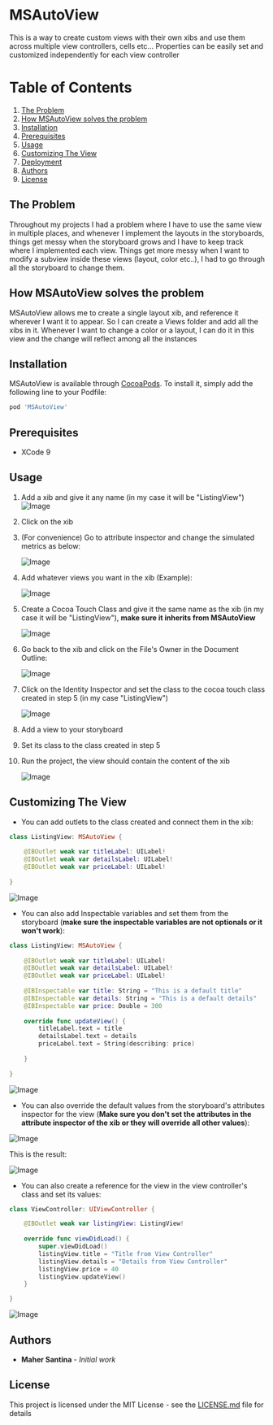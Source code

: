 # MSAutoView

This is a way to create custom views with their own xibs and use them across multiple view controllers, cells etc... Properties can be easily set and customized independently for each view controller

# Table of Contents
1. [The Problem](#the-problem)
1. [How MSAutoView solves the problem](#how-msautoview-solves-the-problem)
1. [Installation](#installation)
1. [Prerequisites](#prerequisites)
2. [Usage](#usage)
3. [Customizing The View](#customizing-the-view)
4. [Deployment](#deployment)
5. [Authors](#authors)
6. [License](#license)

## The Problem
Throughout my projects I had a problem where I have to use the same view in multiple places, and whenever I implement the layouts in the storyboards, things get messy when the storyboard grows and I have to keep track where I implemented each view. Things get more messy when I want to modify a subview inside these views (layout, color etc..), I had to go through all the storyboard to change them.

## How MSAutoView solves the problem
MSAutoView allows me to create a single layout xib, and reference it wherever I want it to appear. So I can create a Views folder and add all the xibs in it. Whenever I want to change a color or a layout, I can do it in this view and the change will reflect among all the instances

## Installation

MSAutoView is available through [CocoaPods](http://cocoapods.org). To install
it, simply add the following line to your Podfile:

```ruby
pod 'MSAutoView'
```

## Prerequisites

- XCode 9


## Usage

1. Add a xib and give it any name (in my case it will be "ListingView") 
![Image](https://user-images.githubusercontent.com/24646608/34810071-57e5fa72-f6ed-11e7-9ab1-a316210ea9fb.png)

2. Click on the xib

3. (For convenience) Go to attribute inspector and change the simulated metrics as below:

    ![Image](https://user-images.githubusercontent.com/24646608/34810212-fcc4b7a4-f6ed-11e7-98b6-698ce2bf11e8.png)

4. Add whatever views you want in the xib (Example):

    ![Image](https://user-images.githubusercontent.com/24646608/34810736-4aba90b6-f6f1-11e7-8765-803c93fd06df.png)

5. Create a Cocoa Touch Class and give it the same name as the xib (in my case it will be "ListingView"), **make sure it inherits from MSAutoView**

    ![Image](https://user-images.githubusercontent.com/24646608/34810665-dcc903da-f6f0-11e7-85a1-c0c4e5cbdd70.png)
    
6. Go back to the xib and click on the File's Owner in the Document Outline:

    ![Image](https://user-images.githubusercontent.com/24646608/34810829-b5e5afb0-f6f1-11e7-9f74-676b60d7cac6.png)
    
7. Click on the Identity Inspector and set the class to the cocoa touch class created in step 5 (in my case "ListingView")

    ![Image](https://user-images.githubusercontent.com/24646608/34810966-6839b2ba-f6f2-11e7-92b2-fbd6a0ef68d6.png)

8. Add a view to your storyboard
9. Set its class to the class created in step 5
10. Run the project, the view should contain the content of the xib

    ![Image](https://user-images.githubusercontent.com/24646608/34811158-9ee32e80-f6f3-11e7-9645-b488647af327.png)
    
## Customizing The View

- You can add outlets to the class created and connect them in the xib:

```swift
class ListingView: MSAutoView {
    
    @IBOutlet weak var titleLabel: UILabel!
    @IBOutlet weak var detailsLabel: UILabel!
    @IBOutlet weak var priceLabel: UILabel!
    
}
```

![Image](https://user-images.githubusercontent.com/24646608/34811291-55f0c16e-f6f4-11e7-9c6b-54f9f702417e.png)

- You can also add Inspectable variables and set them from the storyboard (**make sure the inspectable variables are not optionals or it won't work**):

```swift
class ListingView: MSAutoView {
    
    @IBOutlet weak var titleLabel: UILabel!
    @IBOutlet weak var detailsLabel: UILabel!
    @IBOutlet weak var priceLabel: UILabel!
    
    @IBInspectable var title: String = "This is a default title"
    @IBInspectable var details: String = "This is a default details"
    @IBInspectable var price: Double = 300
    
    override func updateView() {
        titleLabel.text = title
        detailsLabel.text = details
        priceLabel.text = String(describing: price)
        
    }
    
}
```

![Image](https://user-images.githubusercontent.com/24646608/34811485-34100180-f6f5-11e7-9671-44705690d06b.png)

- You can also override the default values from the storyboard's attributes inspector for the view (**Make sure you don't set the attributes in the attribute inspector of the xib or they will override all other values**):

![Image](https://user-images.githubusercontent.com/24646608/34811582-a519fe26-f6f5-11e7-8d71-80bb77d8c55f.png)

This is the result:

![Image](https://user-images.githubusercontent.com/24646608/34811599-c514e92a-f6f5-11e7-9405-e85e7ced94d5.png)

- You can also create a reference for the view in the view controller's class and set its values:

```swift
class ViewController: UIViewController {

    @IBOutlet weak var listingView: ListingView!
    
    override func viewDidLoad() {
        super.viewDidLoad()
        listingView.title = "Title from View Controller"
        listingView.details = "Details from View Controller"
        listingView.price = 40
        listingView.updateView()
    }

}
```

![Image](https://user-images.githubusercontent.com/24646608/34811911-7f51df36-f6f7-11e7-9a48-fce96c59d195.png)

## Authors

* **Maher Santina** - *Initial work*

## License

This project is licensed under the MIT License - see the [LICENSE.md](https://github.com/MaherKSantina/MSDialogViewController/blob/master/LICENSE) file for details
